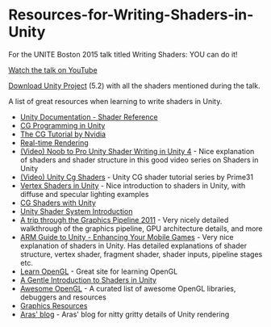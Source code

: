 # Resources-for-Writing-Shaders-in-Unity
For the UNITE Boston 2015 talk titled Writing Shaders: YOU can do it!

[Watch the talk on YouTube](https://www.youtube.com/watch?v=epixwRw80MM)

[Download Unity Project](https://dl.dropboxusercontent.com/u/561110/ShaderTalk%20Unity%20Project.zip) (5.2) with all the shaders mentioned during the talk.

A list of great resources when learning to write shaders in Unity.

* [Unity Documentation - Shader Reference](http://docs.unity3d.com/Manual/SL-Reference.html)
* [CG Programming in Unity](https://en.wikibooks.org/wiki/Cg_Programming/Unity)
* [The CG Tutorial by Nvidia](http://http.developer.nvidia.com/CgTutorial/cg_tutorial_chapter01.html)
* [Real-time Rendering](http://www.realtimerendering.com)
* [(Video) Noob to Pro Unity Shader Writing in Unity 4](https://www.youtube.com/playlist?list=PLV4HCa5XqFT02gZOZ_Jb_A66wqDhZMCkN) - Nice explanation of shaders and shader structure in this good video series on Shaders in Unity
* [(Video) Unity Cg Shaders](https://www.youtube.com/watch?v=hDJQXzajiPg) - Unity CG shader tutorial series by Prime31
* [Vertex Shaders in Unity](http://www.verajankorva.com/cms/?p=203) - Nice introduction to shaders in Unity, with diffuse and specular lighting examples
* [CG Shaders with Unity](http://www.slideshare.net/sasmaster/cg-shaders-with-unity3d)
* [Unity Shader System Introduction](http://www.slideshare.net/MrDustinLee/unity-shadersystemfinal)
* [A trip through the Graphics Pipeline 2011](https://fgiesen.wordpress.com/2011/07/09/a-trip-through-the-graphics-pipeline-2011-index/) - Very nicely detailed walkthrough of the graphics pipeline, GPU architecture details, and more
* [ARM Guide to Unity - Enhancing Your Mobile Games](http://malideveloper.arm.com/downloads/ARM_guide_to_unity_enhancing_your_mobile_games_v2.pdf) - Very nice explanation of shaders in Unity. Has detailed explanations of shader structure, vertex shader, fragment shader, shader inputs, pipeline stages etc.
* [Learn OpenGL](http://learnopengl.com/#!Introduction) - Great site for learning OpenGL
* [A Gentle Introduction to Shaders in Unity](http://www.alanzucconi.com/2015/06/10/a-gentle-introduction-to-shaders-in-unity3d/) 
* [Awesome OpenGL](https://github.com/eug/awesome-opengl) - A curated list of awesome OpenGL libraries, debuggers and resources
* [Graphics Resources](https://github.com/mattdesl/graphics-resources)
* [Aras' blog](http://aras-p.info/blog/) - Aras' blog for nitty gritty details of Unity rendering
